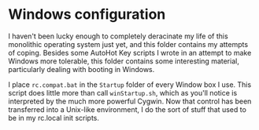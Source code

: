 # Windows configuration

I haven't been lucky enough to completely deracinate my life of this
monolithic operating system just yet, and this folder contains my
attempts of coping. Besides some AutoHot Key scripts I wrote in an
attempt to make Windows more tolerable, this folder contains some
interesting material, particularly dealing with booting in Windows.

I place `rc.compat.bat` in the `Startup` folder of every Window box I
use. This script does little more than call `winStartup.sh`, which as
you'll notice is interpreted by the much more powerful Cygwin. Now
that control has been transferred into a Unix-like environment, I do
the sort of stuff that used to be in my rc.local init scripts.
